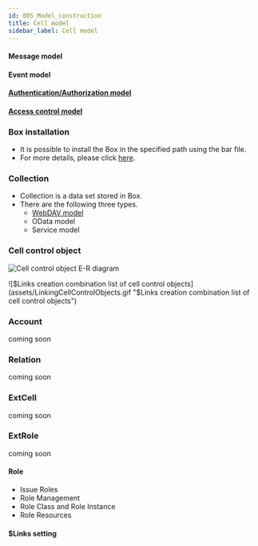 ```yaml
---
id: 005_Model_construction
title: Cell model
sidebar_label: Cell model
---
```

#### Message model  

#### Event model  

#### [Authentication/Authorization model](./003_Auth.md)  

#### [Access control model](../apiref/006_Access_Control.md)  



### Box installation  

* It is possible to install the Box in the specified path using the bar file.
* For more details, please click [here](../apiref/007_Box_install.md).

### Collection  

* Collection is a data set stored in Box.
* There are the following three types.  
    * [WebDAV model](./007_WebDAV_model.md)
    * OData model
    * Service model

### Cell control object
![Cell control object E-R diagram](assets/cell_ctrl_obj.png "Cell control object E-R diagram")

![$Links creation combination list of cell control objects](assets/LinkingCellControlObjects.gif "$Links creation combination list of cell control objects")

### Account
coming soon

### Relation
coming soon

### ExtCell
coming soon

### ExtRole
coming soon

#### Role 

* Issue Roles
* Role Management
* Role Class and Role Instance
* Role Resources

#### $Links setting  
